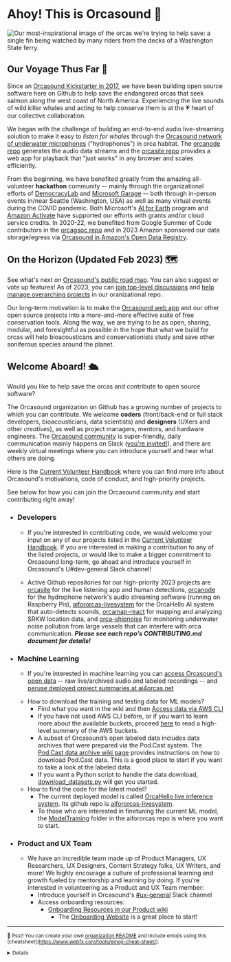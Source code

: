 <h1> Ahoy! This is Orcasound 👋 </h1>

<img alt="Our most-inspirational image of the orcas we're trying to help save: a single fin being watched by many riders from the decks of a Washington State ferry." src="https://user-images.githubusercontent.com/14044595/138359353-7ed3b581-613f-40f4-98ea-eacb91c5b04b.png">

<h2> Our Voyage Thus Far 🧭 </h2>

Since an [Orcasound Kickstarter in 2017](https://www.kickstarter.com/projects/sveirs/orcasound-listen-for-whales), we have been building open source software here on Github to help save the endangered orcas that seek salmon along the west coast of North America. Experiencing the live sounds of wild killer whales and acting to help conserve them is at the 💗 heart of our collective collaboration.

We began with the challenge of building an end-to-end audio live-streaming solution to make it easy to *listen for whales* through the [Orcasound network of underwater microphones](https://orcasound.net) ("hydrophones") in orca habitat. The [orcanode repo](https://github.com/orcasound/orcanode) generates the audio data streams and the [orcasite repo](https://github.com/orcasound/orcasite) provides a web app for playback that "just works" in any browser and scales efficiently. 

From the beginning, we have benefited greatly from the amazing all-volunteer **hackathon** community -- mainly through the organizational efforts of [DemocracyLab](https://www.democracylab.org/projects/81) and [Microsoft Garage](https://www.microsoft.com/en-us/garage/) -- both through in-person events in/near Seattle (Washington, USA) as well as many virtual events during the COVID pandemic. Both Microsoft's [AI for Earth](https://www.microsoft.com/en-us/ai/ai-for-earth) program and [Amazon Activate](https://aws.amazon.com/activate/) have supported our efforts with grants and/or cloud service credits. In 2020-22, we benefited from Google Summer of Code contributors in the [orcagsoc repo](https://github.com/orcasound/orcagsoc) and in 2023 Amazon sponsored our data storage/egress via [Orcasound in Amazon's Open Data Registry](https://registry.opendata.aws/orcasound/). 

<h2> On the Horizon (Updated Feb 2023) 🗺️ </h2>

See what's next on [Orcasound's public road map](https://trello.com/b/wBg0qhss/orcasound-roadmap). You can also suggest or vote up features! As of 2023, you can [join top-level discussions](https://github.com/orcasound/.github/discussions) and [help manage overarching projects](https://github.com/orcasound/.github/projects?query=is%3Aopen) in our oranizational repo.

Our long-term motivation is to make the [Orcasound web app](https://live.orcasound.net/) and our other open source projects into a more-and-more effective suite of free conservation tools. Along the way, we are trying to be as open, sharing, modular, and foresightful as possible in the hope that what we build for orcas will help bioacousticans and conservationists study and save other soniferous species around the planet.

<h2> Welcome Aboard! 🛳️ </h2>

Would you like to help save the orcas and contribute to open source software? 

The Orcasound organization on Github has a growing number of projects to which you can contribute. We welcome **coders** (front/back-end or full stack developers, bioacousticians, data scientists) and **designers** (UXers and other *creatives*), as well as project managers, mentors, and hardware engineers. The [Orcasound community](https://www.orcasound.net/hacker-hall-of-fame/) is super-friendly, daily communication mainly happens on Slack ([you're invited!](https://join.slack.com/t/orcasound/shared_invite/zt-1jr7te193-ObLYcTxx4s7SO7EA9kmcaw)), and there are weekly virtual meetings where you can introduce yourself and hear what others are doing. 

Here is the [Current Volunteer Handbook](https://drive.google.com/file/d/1GHuylE3qPm2UAyUA_f1yOtMgutBpXF6V/view?usp=sharing) where you can find more info about Orcasound's motivations, code of conduct, and high-priority projects.

See below for how you can join the Orcasound community and start contributing right away!

* <h3> Developers </h3>

	+ If you're interested in contributing code, we would welcome your input on any of our projects listed in the [Current Volunteer Handbook](https://drive.google.com/file/d/1GHuylE3qPm2UAyUA_f1yOtMgutBpXF6V/view?usp=sharing). If you are interested in making a contribution to any of the listed projects, or would like to make a bigger commitment to Orcasound long-term, go ahead and introduce yourself in Orcasound's U#dev-general Slack channel!

	+ Active Github repositories for our high-priority 2023 projects are [orcasite](https://github.com/orcasound/orcasite) for the live listening app and human detections, [orcanode](https://github.com/orcasound/orcanode) for the hydrophone network's audio streaming software (running on Raspberry Pis), [aifororcas-livesystem](https://github.com/orcasound/aifororcas-livesystem) for the OrcaHello AI system that auto-detects sounds, [orcamap-react](https://github.com/orcasound/orcamap-react) for mapping and analyzing SRKW location data, and [orca-shipnoise](https://github.com/orcasound/orca-shipnoise) for monitoring underwater noise pollution from large vessels that can interfere with orca communication. ***Please see each repo's CONTRIBUTING.md document for details!***

* <h3> Machine Learning </h3>

	+ If you're interested in machine learning you can [access Orcasound's open data](https://github.com/orcasound/orcadata/wiki) -- raw live/archived audio and labeled recordings -- and [peruse deployed project summaries at ai4orcas.net](https://ai4orcas.net/portfolio/) </p>
	+ How to download the training and testing data for ML models?
		+ Find what you want in the wiki and then [Access data via AWS CLI](https://github.com/orcasound/orcadata/wiki/Data-access-via-AWS-CLI)
		+ If you have not used AWS CLI before, or if you want to learn more about the available buckets, proceed [here](https://github.com/orcasound/orcadata/blob/master/access.md) to read a high-level summery of the AWS buckets.
		+ A subset of Orcasound’s open labeled data includes data archives that were prepared via the Pod.Cast system. The [Pod.Cast data archive wiki page](https://github.com/orcasound/orcadata/wiki/Pod.Cast-data-archive) provides instructions on how to download Pod.Cast data. This is a good place to start if you want to take a look at the labeled data.
		+ If you want a Python script to handle the data download, [download_datasets.py](https://github.com/orcasound/aifororcas-orcaml/blob/master/data_ml/tools/download_datasets.py) will get you started.
	+ How to find the code for the latest model? 
		+ The current deployed model is called [OrcaHello live inference system](https://ai4orcas.net/portfolio/orcahello/). Its github repo is [aifororcas-livesystem](https://github.com/orcasound/aifororcas-livesystem). 
		+ To those who are interested in finetuning the current ML model, the [ModelTraining](https://github.com/orcasound/aifororcas-livesystem/tree/main/ModelTraining) folder in the aifororcas repo is where you want to start.

 * <h3> Product and UX Team </h3>

	+ We have an incredible team made up of Product Managers, UX Researchers, UX Designers, Content Strategy folks, UX Writers, and more! We highly encourage a culture of professional learning and growth fueled by mentorship and learning by doing. If you're interested in volunteering as a Product and UX Team member:
		+ Introduce yourself in Orcasound's [#ux-general](https://orcasound.slack.com/archives/CE5KAK4D6) Slack channel 
		+ Access onboarding resources:
   			+ [Onboarding Resources in our Product wiki](https://github.com/orcasound/product/wiki)
      			+ The [Onboarding Website](https://sites.google.com/view/orcasound-onboarding-site/home) is a great place to start!

---
<sub>

🤫 Psst! You can create your own [organization README](https://docs.github.com/en/organizations/collaborating-with-groups-in-organizations/customizing-your-organizations-profile) and include emojis using this (cheatsheet](https://www.webfx.com/tools/emoji-cheat-sheet/).

<details>
* <h3> Google Summer of Code Prospective Contributors </h3>

If you're a prospective Google Summer of Code contributor, don't miss [Orcasound's GSoC project page](https://www.orcasound.net/portfolio/google-summer-of-code-open-source-software-for-students-orcas/) and [open source advice from Orcasound's past GSoC participants](https://github.com/orcasound/orcagsoc/blob/master/OPEN-SOURCE-best-practice+tips.md)!
</details>

</sub>
